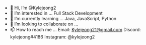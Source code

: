 - 👋 Hi, I’m @Kylejeong2
- 👀 I’m interested in ...
Full Stack Development
- 🌱 I’m currently learning ...
Java, JavaScript, Python
- 💞️ I’m looking to collaborate on ...
- 📫 How to reach me ...
Email: Kylejeong21@gmail.com
Discord: kylejeong#4186
Instagram: @kylejeong2

<!---
Kylejeong2/Kylejeong2 is a ✨ special ✨ repository because its `README.md` (this file) appears on your GitHub profile.
You can click the Preview link to take a look at your changes.
--->
